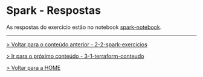 # Spark - Respostas

As respostas do exercício estão no notebook [spark-notebook](spark-notebook.ipynb).

---

[> Voltar para o conteúdo anterior - 2-2-spark-exercicios](2-2-spark-exercicios.md)

[> Ir para o próximo conteúdo - 3-1-terraform-conteudo](../3-terraform/3-1-terraform-conteudo.md)

[> Voltar para a HOME](../README.md)